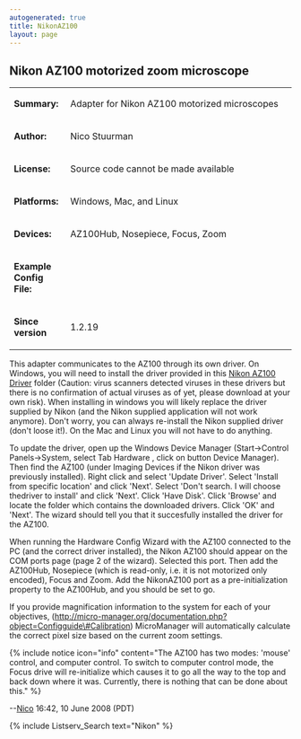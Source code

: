```yaml
---
autogenerated: true
title: NikonAZ100
layout: page
---
```


## Nikon AZ100 motorized zoom microscope

<table>
<tr>
<td markdown="1">

**Summary:**

</td>
<td markdown="1">

Adapter for Nikon AZ100 motorized microscopes

</td>
</tr>
<tr>
<td markdown="1">

**Author:**

</td>
<td markdown="1">

Nico Stuurman

</td>
</tr>
<tr>
<td markdown="1">

**License:**

</td>
<td markdown="1">

Source code cannot be made available

</td>
</tr>
<tr>
<td markdown="1">

**Platforms:**

</td>
<td markdown="1">

Windows, Mac, and Linux

</td>
</tr>
<tr>
<td markdown="1" valign='top'>

**Devices:**

</td>
<td markdown="1">

AZ100Hub, Nosepiece, Focus, Zoom

</td>
</tr>
<tr>
<td markdown="1" width=20%>

**Example Config File:**

</td>
<td markdown="1">
</td>
</tr>
<tr>
<td markdown="1" width=20%>

**Since version**

</td>
<td markdown="1">

1.2.19

</td>
</tr>
</table>

This adapter communicates to the AZ100 through its own driver. On
Windows, you will need to install the driver provided in this [Nikon
AZ100 Driver](http://valelab.ucsf.edu/~MM/drivers/NikonAZ100.zip) folder
(Caution: virus scanners detected viruses in these drivers but there is
no confirmation of actual viruses as of yet, please download at your own
risk). When installing in windows you will likely replace the driver
supplied by Nikon (and the Nikon supplied application will not work
anymore). Don't worry, you can always re-install the Nikon supplied
driver (don't loose it!). On the Mac and Linux you will not have to do
anything.

To update the driver, open up the Windows Device Manager
(Start-&gt;Control Panels-&gt;System, select Tab Hardware , click on
button Device Manager). Then find the AZ100 (under Imaging Devices if
the Nikon driver was previously installed). Right click and select
'Update Driver'. Select 'Install from specific location' and click
'Next'. Select 'Don't search. I will choose thedriver to install' and
click 'Next'. Click 'Have Disk'. Click 'Browse' and locate the folder
which contains the downloaded drivers. Click 'OK' and 'Next'. The wizard
should tell you that it succesfully installed the driver for the AZ100.

When running the Hardware Config Wizard with the AZ100 connected to the
PC (and the correct driver installed), the Nikon AZ100 should appear on
the COM ports page (page 2 of the wizard). Selected this port. Then add
the AZ100Hub, Nosepiece (which is read-only, i.e. it is not motorized
only encoded), Focus and Zoom. Add the NikonAZ100 port as a
pre-initialization property to the AZ100Hub, and you should be set to
go.

If you provide magnification information to the system for each of your
objectives,
(http://micro-manager.org/documentation.php?object=Configguide\#Calibration)
MicroManager will automatically calculate the correct pixel size based
on the current zoom settings.

{% include notice icon="info" content="The AZ100 has two modes: 'mouse' control, and computer control.  To switch to computer control mode, the Focus drive will re-initialize which causes it to go all the way to the top and back down where it was.  Currently, there is nothing that can be done about this." %}

--[Nico](User:Nico "wikilink") 16:42, 10 June 2008 (PDT)

{% include Listserv_Search text="Nikon" %}

